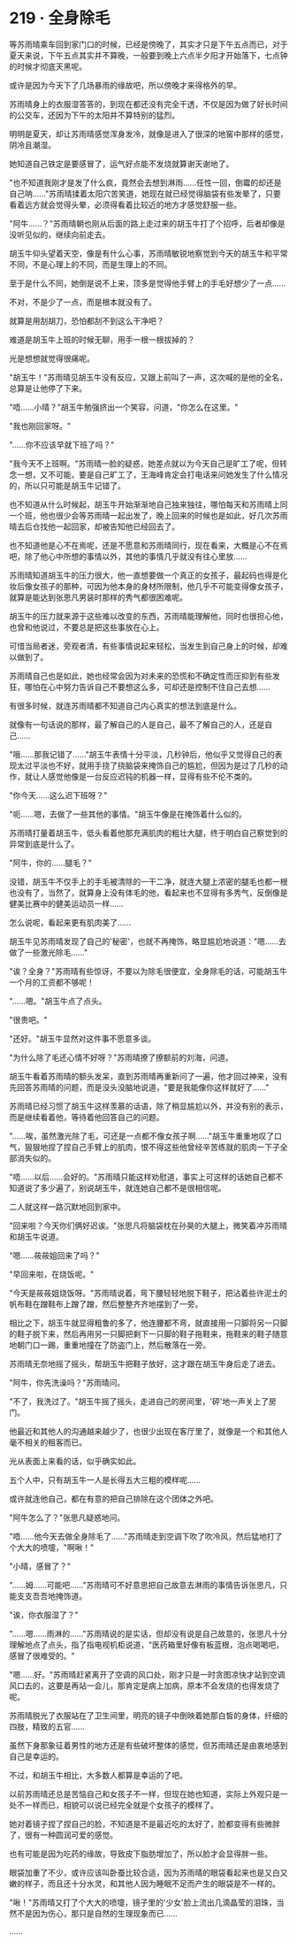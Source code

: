 <link rel="stylesheet" href="../styles/text.css" />
<h1>219 · 全身除毛</h1>

等苏雨晴乘车回到家门口的时候，已经是傍晚了，其实才只是下午五点而已，对于夏天来说，下午五点其实并不算晚，一般要到晚上六点半夕阳才开始落下，七点钟的时候才彻底天黑呢。

或许是因为今天下了几场暴雨的缘故吧，所以傍晚才来得格外的早。

苏雨晴身上的衣服湿答答的，到现在都还没有完全干透，不仅是因为做了好长时间的公交车，还因为下午的太阳并不算特别的猛烈。

明明是夏天，却让苏雨晴感觉浑身发冷，就像是进入了很深的地窖中那样的感觉，阴冷且潮湿。

她知道自己铁定是要感冒了，运气好点能不发烧就算谢天谢地了。

"也不知道我刚才是发了什么疯，竟然会去想到淋雨......任性一回，倒霉的却还是自己呐......"苏雨晴揉着太阳穴苦笑道，她现在就已经觉得脑袋有些发晕了，只要看着远方就会觉得头晕，必须得看着比较近的地方才感觉舒服一些。

"阿牛......？"苏雨晴朝也刚从后面的路上走过来的胡玉牛打了个招呼，后者却像是没听见似的，继续向前走去。

胡玉牛仰头望着天空，像是有什么心事，苏雨晴敏锐地察觉到今天的胡玉牛和平常不同，不是心理上的不同，而是生理上的不同。

至于是什么不同，她倒是说不上来，顶多是觉得他手臂上的手毛好想少了一点......

不对，不是少了一点，而是根本就没有了。

就算是用刮胡刀，恐怕都刮不到这么干净吧？

难道是胡玉牛上班的时候无聊，用手一根一根拔掉的？

光是想想就觉得很痛呢。

"胡玉牛！"苏雨晴见胡玉牛没有反应，又跟上前叫了一声，这次喊的是他的全名，总算是让他停了下来。

"唔......小晴？"胡玉牛勉强挤出一个笑容，问道，"你怎么在这里。"

"我也刚回家呀。"

"......你不应该早就下班了吗？"

"我今天不上班啊。"苏雨晴一脸的疑惑，她差点就以为今天自己是旷工了呢，但转念一想，又不可能，要是自己旷工了，王海峰肯定会打电话来问她发生了什么情况的，所以只可能是胡玉牛记错了。

也不知道从什么时候起，胡玉牛开始渐渐地自己独来独往，哪怕每天和苏雨晴上同一个班，他也很少会等苏雨晴一起出发了，晚上回来的时候也是如此，好几次苏雨晴去后仓找他一起回家，却被告知他已经回去了。

也不知道他是心不在焉呢，还是不愿意和苏雨晴同行，现在看来，大概是心不在焉吧，除了他心中所想的事情以外，其他的事情几乎就没有往心里放......

苏雨晴知道胡玉牛的压力很大，他一直想要做一个真正的女孩子，最起码也得是化妆后像女孩子的那种，可因为他本身的身材所限制，他几乎不可能变得像女孩子，就算是能达到张思凡男装时那样的秀气都很困难呢。

胡玉牛的压力就来源于这些难以改变的东西，苏雨晴能理解他，同时也很担心他，也曾和他说过，不要总是把这些事放在心上。

可惜当局者迷，旁观者清，有些事情说起来轻松，当发生到自己身上的时候，却难以做到了。

苏雨晴自己也是如此，她也经常会因为对未来的恐慌和不确定性而压抑到有些发狂，哪怕在心中努力告诉自己不要想这么多，可却还是控制不住自己去想......

有很多时候，就连苏雨晴都不知道自己内心真实的想法到底是什么。

就像有一句话说的那样，最了解自己的人是自己，最不了解自己的人，还是自己......

"哦......那我记错了......"胡玉牛表情十分平淡，几秒钟后，他似乎又觉得自己的表现太过平淡也不好，就用手挠了挠脑袋来掩饰自己的尴尬，但因为是过了几秒的动作，就让人感觉他像是一台反应迟钝的机器一样，显得有些不伦不类的。

"你今天......这么迟下班呀？"

"呃......嗯，去做了一些其他的事情。"胡玉牛像是在掩饰着什么似的。

苏雨晴打量着胡玉牛，低头看着他那充满肌肉的粗壮大腿，终于明白自己察觉到的异常到底是什么了。

"阿牛，你的......腿毛？"

没错，胡玉牛不仅手上的手毛被清除的一干二净，就连大腿上浓密的腿毛也都一根也没有了，当然了，就算身上没有体毛的他，看起来也不显得有多秀气，反倒像是健美比赛中的健美运动员一样......

怎么说呢，看起来更有肌肉美了......

胡玉牛见苏雨晴发现了自己的'秘密'，也就不再掩饰，略显尴尬地说道："嗯......去做了一些激光除毛......"

"诶？全身？"苏雨晴有些惊讶，不要以为除毛很便宜，全身除毛的话，可能胡玉牛一个月的工资都不够呢！

"......嗯。"胡玉牛点了点头。

"很贵吧。"

"还好。"胡玉牛显然对这件事不愿意多谈。

"为什么除了毛还心情不好呀？"苏雨晴撩了撩额前的刘海，问道。

胡玉牛看着苏雨晴的额头发呆，直到苏雨晴再重新问了一遍，他才回过神来，没有先回答苏雨晴的问题，而是没头没脑地说道，"要是我能像你这样就好了......"

苏雨晴已经习惯了胡玉牛这样羡慕的话语，除了稍显尴尬以外，并没有别的表示，而是继续看着他，等待着他回答自己的问题。

"......唉，虽然激光除了毛，可还是一点都不像女孩子啊......"胡玉牛重重地叹了口气，狠狠地捏了捏自己手臂上的肌肉，恨不得这些他曾经辛苦练就的肌肉一下子全部消失似的。

"唔......以后......会好的。"苏雨晴只能这样劝慰道，事实上可这样的话她自己都不知道说了多少遍了，别说胡玉牛，就连她自己都不是很相信呢。

二人就这样一路沉默地回到家中。

"回来啦？今天你们俩好迟诶。"张思凡将脑袋枕在孙昊的大腿上，微笑着冲苏雨晴和胡玉牛说道。

"嗯......莜莜姐回来了吗？"

"早回来啦，在烧饭呢。"

"今天是莜莜姐烧饭呀。"苏雨晴说着，弯下腰轻轻地脱下鞋子，把沾着些许泥土的帆布鞋在蹭鞋布上蹭了蹭，然后整整齐齐地摆到了一旁。

相比之下，胡玉牛就显得粗鲁的多了，他连腰都不弯，就直接用一只脚将另一只脚的鞋子脱下来，然后再用另一只脚把剩下一只脚的鞋子拖鞋来，拖鞋来的鞋子随意地朝门口一踢，重重地撞在了防盗门上，然后散落在一旁。

苏雨晴无奈地摇了摇头，帮胡玉牛把鞋子放好，这才跟在胡玉牛身后走了进去。

"阿牛，你先洗澡吗？"苏雨晴问。

"不了，我洗过了。"胡玉牛摇了摇头，走进自己的房间里，'砰'地一声关上了房门。

他最近和其他人的沟通越来越少了，也很少出现在客厅里了，就像是一个和其他人毫不相关的租客而已。

光从表面上来看的话，似乎确实如此。

五个人中，只有胡玉牛一人是长得五大三粗的模样呢......

或许就连他自己，都在有意的把自己排除在这个团体之外吧。

"阿牛怎么了？"张思凡疑惑地问。

"唔......他今天去做全身除毛了......"苏雨晴走到空调下吹了吹冷风，然后猛地打了个大大的喷嚏，"啊啾！"

"小晴，感冒了？"

"......姆......可能吧......"苏雨晴可不好意思把自己故意去淋雨的事情告诉张思凡，只能支支吾吾地掩饰道。

"诶，你衣服湿了？"

"......嗯......雨淋的......"苏雨晴说的是实话，但却没有说是自己故意的，张思凡十分理解地点了点头，指了指电视机柜说道，"医药箱里好像有板蓝根，泡点喝喝吧，感冒了很难受的。"

"嗯......好。"苏雨晴赶紧离开了空调的风口处，刚才只是一时贪图凉快才站到空调风口去的，这要是再站一会儿，那肯定是病上加病，原本不会发烧的也得发烧了呢。

苏雨晴脱光了衣服站在了卫生间里，明亮的镜子中倒映着她那白皙的身体，纤细的四肢，精致的五官......

虽然下身那象征着男性的地方还是有些破坏整体的感觉，但苏雨晴还是由衷地感到自己是幸运的。

不过，和胡玉牛相比，大多数人都算是幸运的了吧。

以前苏雨晴还总是苦恼自己和女孩子不一样，但现在她也知道，实际上外观只是一处不一样而已，相貌可以说已经完全就是个女孩子的模样了。

她对着镜子捏了捏自己的脸，不知道是不是最近吃的太好了，脸都变得有些微胖了，很有一种圆润可爱的感觉。

也有可能是因为吃药的缘故，导致皮下脂肪增加了，所以脸才会显得胖一些。

眼袋加重了不少，或许应该叫卧蚕比较合适，因为苏雨晴的眼袋看起来也是又白又嫩的样子，而且还十分水灵，和其他人因为睡眠不足而产生的眼袋是不一样的。

"啾！"苏雨晴又打了个大大的喷嚏，镜子里的'少女'脸上流出几滴晶莹的泪珠，当然不是因为伤心，那只是自然的生理现象而已......

......
